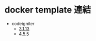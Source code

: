 # docker template 連結

* codeigniter
    * [3.1.13](https://github.com/harrison9824003/docker/tree/master/php/template/CodeIgniter/3.1.13)
    * [4.5.5](https://github.com/harrison9824003/docker/tree/master/php/template/CodeIgniter/4.5.5) 
